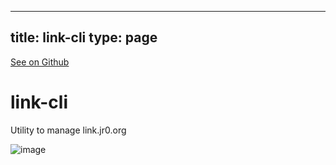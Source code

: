 
---
title: link-cli
type: page
---

[See on Github](https://github.com/jakeroggenbuck/link-cli/)

# link-cli
Utility to manage link.jr0.org

![image](https://user-images.githubusercontent.com/35516367/168952558-2029ae9c-d36e-49ba-9ef7-f8357804ff28.png)
